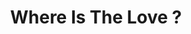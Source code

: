 ---
pid: vp14
title: Where Is The Love ?
location_transcription: Wissinoming Park
coordinates: "[-75.068399916623, 40.02445964004]"
zipcode: '19124'
gen_neighborhood: North Philadelphia
neighborhood: Juniata,Frankford,Feltonville
outside_phl: 
age: '18'
age_range: 13-19
instagram: 
image_file_name: vp_14.jpg
proposal_transcription: |-
  -//loving gestures//
  [wall showing:]
  -//pics of leaders who fought w/ love//
  -//pics of community//
  -heart shaped //mirror to reflect on one's self// in the center
topic: Person,Uplifting,Love
topic_summary: 0, 0, 0
type: Mosaic,Image
keywords_other: community, reflection, mirror
credit: Destini Stanton
image_labels: 
twitter: 
facebook: 
permalink: "/monuments/vp14/"
layout: item-page
---